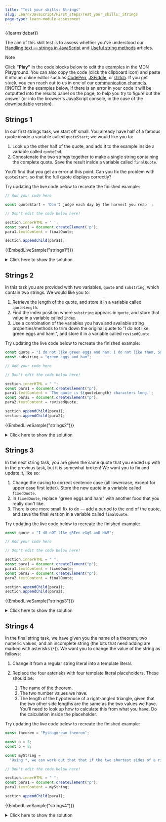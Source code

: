 ```yaml
---
title: "Test your skills: Strings"
slug: Learn/JavaScript/First_steps/Test_your_skills:_Strings
page-type: learn-module-assessment
---
```


{{learnsidebar}}

The aim of this skill test is to assess whether you've understood our [Handling text — strings in JavaScript](/en-US/docs/Learn/JavaScript/First_steps/Strings) and [Useful string methods](/en-US/docs/Learn/JavaScript/First_steps/Useful_string_methods) articles.

> [!NOTE]
> Click **"Play"** in the code blocks below to edit the examples in the MDN Playground.
> You can also copy the code (click the clipboard icon) and paste it into an online editor such as [CodePen](https://codepen.io/), [JSFiddle](https://jsfiddle.net/), or [Glitch](https://glitch.com/).
> If you get stuck, you can reach out to us in one of our [communication channels](/en-US/docs/MDN/Community/Communication_channels).
> [!NOTE]
> In the examples below, if there is an error in your code it will be outputted into the results panel on the page, to help you try to figure out the answer (or into the browser's JavaScript console, in the case of the downloadable version).

## Strings 1

In our first strings task, we start off small. You already have half of a famous quote inside a variable called `quoteStart`; we would like you to:

1. Look up the other half of the quote, and add it to the example inside a variable called `quoteEnd`.
2. Concatenate the two strings together to make a single string containing the complete quote. Save the result inside a variable called `finalQuote`.

You'll find that you get an error at this point. Can you fix the problem with `quoteStart`, so that the full quote displays correctly?

Try updating the live code below to recreate the finished example:

```js live-sample___strings1
// Add your code here

const quoteStart = 'Don't judge each day by the harvest you reap ';

// Don't edit the code below here!

section.innerHTML = ' ';
const para1 = document.createElement('p');
para1.textContent = finalQuote;

section.appendChild(para1);
```

{{EmbedLiveSample("strings1")}}

<details>
<summary>Click here to show the solution</summary>

The first task asks you to store a new string in a variable to go along with the existing one, which contains the missing half of the famous quote. Call the new variable you add `quoteEnd`.

You'll also need to escape the apostrophe in the existing string so that it doesn't throw an error.

Finally, you'll need to concatenate the two strings together, and store the result in a variable called `finalQuote`.

The answer should look something like this:

```js
const quoteStart = "Don't judge each day by the harvest you reap ";
const quoteEnd = "but by the seeds that you plant.";

const finalQuote = `${quoteStart}${quoteEnd}`;
```

</details>

## Strings 2

In this task you are provided with two variables, `quote` and `substring`, which contain two strings. We would like you to:

1. Retrieve the length of the quote, and store it in a variable called `quoteLength`.
2. Find the index position where `substring` appears in `quote`, and store that value in a variable called `index`.
3. Use a combination of the variables you have and available string properties/methods to trim down the original quote to "I do not like green eggs and ham.", and store it in a variable called `revisedQuote`.

Try updating the live code below to recreate the finished example:

```js live-sample___strings2
const quote = "I do not like green eggs and ham. I do not like them, Sam-I-Am.";
const substring = "green eggs and ham";

// Add your code here

// Don't edit the code below here!

section.innerHTML = " ";
const para1 = document.createElement("p");
para1.textContent = `The quote is ${quoteLength} characters long.`;
const para2 = document.createElement("p");
para2.textContent = revisedQuote;

section.appendChild(para1);
section.appendChild(para2);
```

{{EmbedLiveSample("strings2")}}

<details>
<summary>Click here to show the solution</summary>

Next up, task 2 requires the student to:

- Check the length of the provided string using `.length`, and store the result in a variable called `quoteLength`.
- Find the index of the substring 'green eggs and ham' using `.indexOf` and store it in `index`.
- Use a combination of the variables you have, `.length`, and `.slice()`, to trim down the original quote to 'I do not like green eggs and ham.', and store it in `revisedQuote`.

```js
const quote = "I do not like green eggs and ham. I do not like them, Sam-I-Am.";
const substring = "green eggs and ham";

const quoteLength = quote.length;

const index = quote.indexOf(substring);

const revisedQuote = quote.slice(0, index + substring.length + 1);
```

</details>

## Strings 3

In the next string task, you are given the same quote that you ended up with in the previous task, but it is somewhat broken! We want you to fix and update it, like so:

1. Change the casing to correct sentence case (all lowercase, except for upper case first letter). Store the new quote in a variable called `fixedQuote`.
2. In `fixedQuote`, replace "green eggs and ham" with another food that you really don't like.
3. There is one more small fix to do — add a period to the end of the quote, and save the final version in a variable called `finalQuote`.

Try updating the live code below to recreate the finished example:

```js live-sample___strings3
const quote = "I dO nOT lIke gREen eGgS anD HAM";

// Add your code here

// Don't edit the code below here!

section.innerHTML = " ";
const para1 = document.createElement("p");
para1.textContent = fixedQuote;
const para2 = document.createElement("p");
para2.textContent = finalQuote;

section.appendChild(para1);
section.appendChild(para2);
```

{{EmbedLiveSample("strings3")}}

<details>
<summary>Click here to show the solution</summary>

For our next string task, we return to our Green Eggs and Ham revised quote, which someone has messed up. You need to:

- Fix the casing. The best way to do this is to put it all in lower case using `.toLowerCase()`, and then put the first letter in uppercase using `replace()`, `slice()`, and `toUpperCase()`. Store the new quote in `fixedQuote`.
- Replace `green eggs and ham` with whatever food you really don't like using `replace()`.
- Add a full stop to the end of the sentence using some means.

Your code should look something like this:

```js
const quote = "I dO nOT lIke gREen eGgS anD HAM";

let fixedQuote = quote.toLowerCase();
const firstLetter = fixedQuote.slice(0, 1);
fixedQuote = fixedQuote.replace(firstLetter, firstLetter.toUpperCase());

fixedQuote = fixedQuote.replace("green eggs and ham", "pickled onions");

const finalQuote = `${fixedQuote}.`;
```

</details>

## Strings 4

In the final string task, we have given you the name of a theorem, two numeric values, and an incomplete string (the bits that need adding are marked with asterisks (`*`)). We want you to change the value of the string as follows:

1. Change it from a regular string literal into a template literal.
2. Replace the four asterisks with four template literal placeholders. These should be:

   1. The name of the theorem.
   2. The two number values we have.
   3. The length of the hypotenuse of a right-angled triangle, given that the two other side lengths are the same as the two values we have. You'll need to look up how to calculate this from what you have. Do the calculation inside the placeholder.

Try updating the live code below to recreate the finished example:

```js live-sample___strings4
const theorem = "Pythagorean theorem";

const a = 5;
const b = 8;

const myString =
  "Using *, we can work out that that if the two shortest sides of a right-angled triangle have lengths of * and *, the length of the hypotenuse is *.";

// Don't edit the code below here!

section.innerHTML = " ";
const para1 = document.createElement("p");
para1.textContent = myString;

section.appendChild(para1);
```

{{EmbedLiveSample("strings4")}}

<details>
<summary>Click here to show the solution</summary>

Our final string task looks at your ability to use template literals. Your answer is expected to take the existing string literal, `myString`, turn it into a template literal, and include four placeholders in place of the asterisks:

- The `theorem` string.
- The value of `a`.
- The value of `b`.
- The length of the hypotenuse, if `a` and `b` are the lengths of the two shortest sides of a right-angled triangle. You can use pythagoras' theorem to work this out.

Your code should look something like this:

```js
const theorem = "Pythagorean theorem";

const a = 5;
const b = 8;

const myString = `Using ${theorem}, we can work out that that if the two shortest sides of a right-angled triangle have lengths of ${a} and ${b}, the length of the hypotenuse is ${Math.sqrt(
  a ** 2 + b ** 2,
)}.`;
```

You could use a different form of the fourth placeholder, such as `Math.sqrt(Math.pow(a, 2) + Math.pow(b, 2))` or `${ Math.sqrt((a * a) + (b * b)) }`.

</details>
